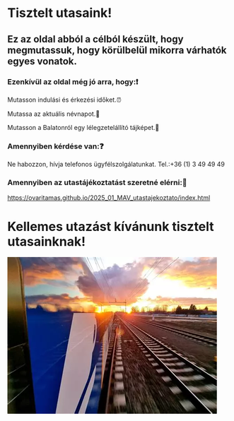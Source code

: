 # Tisztelt utasaink!

## Ez az oldal abból a célból készült, hogy megmutassuk, hogy körülbelül mikorra várhatók egyes vonatok.
### Ezenkívül az oldal még jó arra, hogy:❗

Mutasson indulási és érkezési időket.⏰

Mutassa az aktuális névnapot.📅

Mutasson a Balatonról egy lélegzetelállító tájképet.🌅

### Amennyiben kérdése van:❓

Ne habozzon, hívja telefonos ügyfélszolgálatunkat.
Tel.:+36 (1) 3 49 49 49

### Amennyiben az utastájékoztatást szeretné elérni:🔗

https://ovaritamas.github.io/2025_01_MAV_utastajekoztato/index.html

# Kellemes utazást kívánunk tisztelt utasainknak!

![mav_img](th.png)



